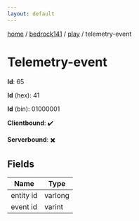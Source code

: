 ```yaml
---
layout: default
---
```


[home](/)  /  [bedrock141](/protocol/bedrock141)  /  [play](/protocol/bedrock141/play)  /  telemetry-event

# Telemetry-event

**Id**: 65

**Id** (hex): 41

**Id** (bin): 01000001

**Clientbound**: ✔️

**Serverbound**: ✖️

## Fields

Name | Type
---|---
entity id | varlong
event id | varint

